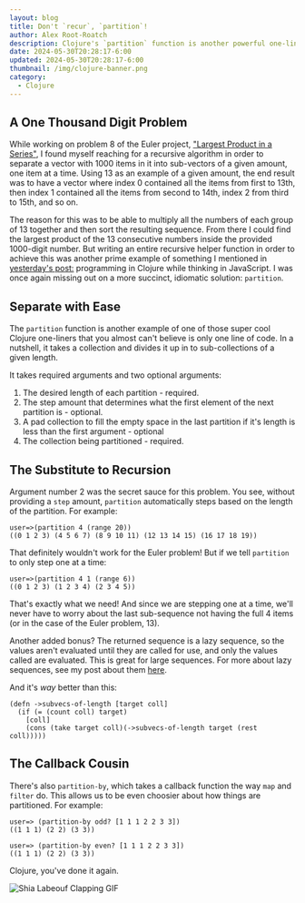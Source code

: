 ```yaml
---
layout: blog
title: Don't `recur`, `partition`!
author: Alex Root-Roatch
description: Clojure's `partition` function is another powerful one-liner where other languages would depend on loops or recursion.
date: 2024-05-30T20:28:17-6:00
updated: 2024-05-30T20:28:17-6:00
thumbnail: /img/clojure-banner.png
category:
  - Clojure
---
```


## A One Thousand Digit Problem

While working on problem 8 of the Euler project, ["Largest Product in a Series"](https://projecteuler.net/problem=8), I found myself reaching for a recursive algorithm in order to separate a vector with 1000 items in it into sub-vectors of a given amount, one item at a time. Using 13 as an example of a given amount, the end result was to have a vector where index 0 contained all the items from first to 13th, then index 1 contained all the items from second to 14th, index 2 from third to 15th, and so on. 

The reason for this was to be able to multiply all the numbers of each group of 13 together and then sort the resulting sequence. From there I could find the largest product of the 13 consecutive numbers inside the provided 1000-digit number. But writing an entire recursive helper function in order to achieve this was another prime example of something I mentioned in [yesterday's post:](https://arootroatch-blog.vercel.app/avoid-nested-if-statements-with-cond) programming in Clojure while thinking in JavaScript. I was once again missing out on a more succinct, idiomatic solution: `partition`.

## Separate with Ease

The `partition` function is another example of one of those super cool Clojure one-liners that you almost can't believe is only one line of code. In a nutshell, it takes a collection and divides it up in to sub-collections of a given length. 

It takes required arguments and two optional arguments:
1. The desired length of each partition - required.
2. The step amount that determines what the first element of the next partition is - optional.
3. A pad collection to fill the empty space in the last partition if it's length is less than the first argument - optional
4. The collection being partitioned - required. 

## The Substitute to Recursion

Argument number 2 was the secret sauce for this problem. You see, without providing a `step` amount, `partition` automatically steps based on the length of the partition. For example: 

```
user=>(partition 4 (range 20))
((0 1 2 3) (4 5 6 7) (8 9 10 11) (12 13 14 15) (16 17 18 19))
```
That definitely wouldn't work for the Euler problem! But if we tell `partition` to only step one at a time:

```
user=>(partition 4 1 (range 6))
((0 1 2 3) (1 2 3 4) (2 3 4 5))
```

That's exactly what we need! And since we are stepping one at a time, we'll never have to worry about the last sub-sequence not having the full 4 items (or in the case of the Euler problem, 13). 

Another added bonus? The returned sequence is a lazy sequence, so the values aren't evaluated until they are called for use, and only the values called are evaluated. This is great for large sequences. For more about lazy sequences, see my post about them [here](https://arootroatch-blog.vercel.app/lazy-sequences-in-clojure).

And it's *way* better than this:

```
(defn ->subvecs-of-length [target coll]
  (if (= (count coll) target)
    [coll]
    (cons (take target coll)(->subvecs-of-length target (rest coll)))))
```

## The Callback Cousin

There's also `partition-by`, which takes a callback function the way `map` and `filter` do. This allows us to be even choosier about how things are partitioned. For example: 

```
user=> (partition-by odd? [1 1 1 2 2 3 3])
((1 1 1) (2 2) (3 3))

user=> (partition-by even? [1 1 1 2 2 3 3])
((1 1 1) (2 2) (3 3))
```

Clojure, you've done it again. 

![Shia Labeouf Clapping GIF](/img/gifs/shia-labeouf-clapping.gif)